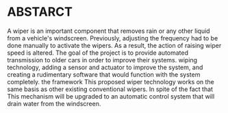 # ABSTARCT
A wiper is an important component that removes rain or any other liquid from a vehicle's windscreen. Previously, adjusting the frequency had to be done manually to activate the wipers. As a result, the action of raising wiper speed is altered. The goal of the project is to provide automated transmission to older cars in order to improve their systems. wiping technology, adding a sensor and actuator to improve the system, and creating a rudimentary software that would function with the system completely. the framework This proposed wiper technology works on the same basis as other existing conventional wipers. In spite of the fact that This mechanism will be upgraded to an automatic control system that will drain water from the windscreen.
